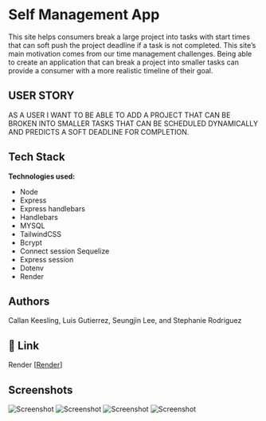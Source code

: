 # Self Management App

This site helps consumers break a large project into tasks with start times that can soft push the project deadline if a task is not completed.
This site’s main motivation comes from our time management challenges. Being able to create an application that can break a project into smaller tasks can provide a consumer with a more realistic timeline of their goal.

## USER STORY

AS A USER I WANT TO BE ABLE TO ADD A PROJECT THAT CAN BE BROKEN INTO SMALLER TASKS THAT CAN BE SCHEDULED DYNAMICALLY AND PREDICTS A SOFT DEADLINE FOR COMPLETION.

## Tech Stack

**Technologies used:**

- Node
- Express
- Express handlebars
- Handlebars
- MYSQL
- TailwindCSS
- Bcrypt
- Connect session Sequelize
- Express session
- Dotenv
- Render

## Authors

Callan Keesling, Luis Gutierrez, Seungjin Lee, and Stephanie Rodriguez

## 🔗 Link

Render
[[Render](https://self-management-app.onrender.com)]

## Screenshots

![Screenshot](/assets/Opening.png)
![Screenshot](/assets/SignUp.png)
![Screenshot](/assets/Login.png)
![Screenshot](/assets/final-example1.png)

